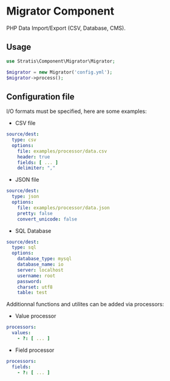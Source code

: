 Migrator Component
==============
PHP Data Import/Export (CSV, Database, CMS).

Usage
---------

```php
use Stratis\Component\Migrator\Migrator;

$migrator = new Migrator('config.yml');
$migrator->process();
```

Configuration file
---------

I/O formats must be specified, here are some examples:

* CSV file
```yaml
source/dest:
  type: csv
  options:
    file: examples/processor/data.csv
    header: true
    fields: [ ... ]
    delimiter: ","
```

* JSON file
```yaml
source/dest:
  type: json
  options:
    file: examples/processor/data.json
    pretty: false
    convert_unicode: false
```

* SQL Database
```yaml
source/dest:
  type: sql
  options:
    database_type: mysql
    database_name: io
    server: localhost
    username: root
    password: 
    charset: utf8
    table: test
```

Additionnal functions and utilites can be added via processors:

* Value processor
```yaml
processors:
  values:
    - ?: [ ... ]
```

* Field processor
```yaml
processors:
  fields:
    - ?: [ ... ]
```
